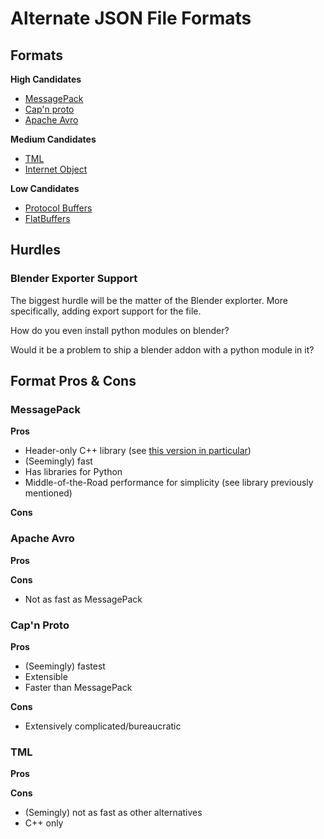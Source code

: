 # Alternate JSON File Formats

## Formats

**High Candidates**
- [MessagePack](https://msgpack.org/index.html)
- [Cap'n proto](https://capnproto.org/)
- [Apache Avro](https://avro.apache.org/)

**Medium Candidates**
- [TML](https://github.com/cppfw/tml)
- [Internet Object](https://docs.internetobject.org/)

**Low Candidates**
- [Protocol Buffers](https://protobuf.dev/)
- [FlatBuffers](https://flatbuffers.dev/)

## Hurdles

### Blender Exporter Support

The biggest hurdle will be the matter of the Blender explorter. More specifically, adding export support for the file.

How do you even install python modules on blender?

Would it be a problem to ship a blender addon with a python module in it?

## Format Pros & Cons

### MessagePack

**Pros**
- Header-only C++ library (see [this version in particular](https://github.com/mikeloomisgg/cppack))
- (Seemingly) fast
- Has libraries for Python
- Middle-of-the-Road performance for simplicity (see library previously mentioned)

**Cons**

### Apache Avro

**Pros**

**Cons**
- Not as fast as MessagePack

### Cap'n Proto

**Pros**
- (Seemingly) fastest
- Extensible
- Faster than MessagePack

**Cons**
- Extensively complicated/bureaucratic

### TML

**Pros**

**Cons**
- (Semingly) not as fast as other alternatives
- C++ only
